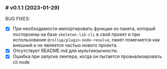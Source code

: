 ### # v0.1.1 (2023-01-29)

BUG FIXES:

- [x] При необходимости импортировать функции из пакета, который постороены на базе `skeleton-lib-cli` в свой проект и при использование `@rollup/plugin-node-resolve`, пакет помечается как внешний и не является частью нового проекта.
- [x] Отсутствует README.md для мультиязычности.
- [x] Ошибка при запуске линтера, когда он пытается проанализировать cli node
